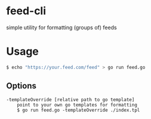 feed-cli
===
simple utility for formatting (groups of) feeds

# Usage
```bash
$ echo "https://your.feed.com/feed" > go run feed.go
```

## Options
```text
-templateOverride [relative path to go template]
    point to your own go templates for formatting
    $ go run feed.go -templateOverride ./index.tpl 
```